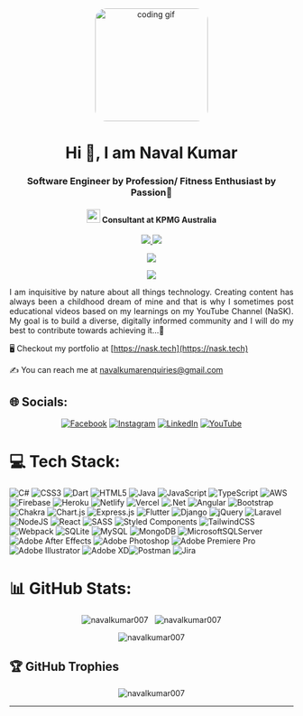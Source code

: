 <div align="center">
<img style="border-radius:20px;" alt="coding gif" width="200" src="https://i.gifer.com/43KV.gif" />
</div>

<h1 align="center">Hi 👋, I am Naval Kumar</h1>
<h3 align="center">Software Engineer by Profession/ Fitness Enthusiast by Passion💪</h3>
<h4 align="center"><img src="https://media.giphy.com/media/WUlplcMpOCEmTGBtBW/giphy.gif" width="24"> Consultant at KPMG Australia</h4>

<div align="center">
  <a href="https://badges.pufler.dev">
    <img src="https://badges.pufler.dev/visits/navalkumar007/pujux?style=flat-square&color=black&logo=github&a=0">
  </a>
  <a href="https://badges.pufler.dev">
    <img src="https://badges.pufler.dev/years/navalkumar007?style=flat-square&color=black&logo=github&a=0">
  </a>
</div>

<div align="center">

[![](https://visitcount.itsvg.in/api?id=navalkumar007&icon=1&color=0)](https://visitcount.itsvg.in) <br>

![](https://quotes-github-readme.vercel.app/api?type=horizontal&theme=merko)

</div>

<p align="justify">
I am inquisitive by nature about all things technology. Creating content has always been a childhood dream of mine and that is why I sometimes post educational videos based on my learnings on my YouTube Channel (NaSK). My goal is to build a diverse, digitally informed community and I will do my best to contribute towards achieving it...🌱
</p>

🖥️ Checkout my portfolio at [https://nask.tech](https://nask.tech)

✍️ You can reach me at navalkumarenquiries@gmail.com

## 🌐 Socials:

<div align="center">

[![Facebook](https://img.shields.io/badge/Facebook-%231877F2.svg?logo=Facebook&logoColor=white)](https://www.facebook.com/profile.php?id=100041856814185) [![Instagram](https://img.shields.io/badge/Instagram-%23E4405F.svg?logo=Instagram&logoColor=white)](https://instagram.com/navalkumar_007) [![LinkedIn](https://img.shields.io/badge/LinkedIn-%230077B5.svg?logo=linkedin&logoColor=white)](https://linkedin.com/in/naval-kumar) [![YouTube](https://img.shields.io/badge/YouTube-%23FF0000.svg?logo=YouTube&logoColor=white)](https://youtube.com/@nask22)

</div>

# 💻 Tech Stack:

![C#](https://img.shields.io/badge/c%23-%23239120.svg?style=plastic&logo=c-sharp&logoColor=white) ![CSS3](https://img.shields.io/badge/css3-%231572B6.svg?style=plastic&logo=css3&logoColor=white) ![Dart](https://img.shields.io/badge/dart-%230175C2.svg?style=plastic&logo=dart&logoColor=white) ![HTML5](https://img.shields.io/badge/html5-%23E34F26.svg?style=plastic&logo=html5&logoColor=white) ![Java](https://img.shields.io/badge/java-%23ED8B00.svg?style=plastic&logo=java&logoColor=white) ![JavaScript](https://img.shields.io/badge/javascript-%23323330.svg?style=plastic&logo=javascript&logoColor=%23F7DF1E) ![TypeScript](https://img.shields.io/badge/typescript-%23007ACC.svg?style=plastic&logo=typescript&logoColor=white) ![AWS](https://img.shields.io/badge/AWS-%23FF9900.svg?style=plastic&logo=amazon-aws&logoColor=white) ![Firebase](https://img.shields.io/badge/firebase-%23039BE5.svg?style=plastic&logo=firebase) ![Heroku](https://img.shields.io/badge/heroku-%23430098.svg?style=plastic&logo=heroku&logoColor=white) ![Netlify](https://img.shields.io/badge/netlify-%23000000.svg?style=plastic&logo=netlify&logoColor=#00C7B7) ![Vercel](https://img.shields.io/badge/vercel-%23000000.svg?style=plastic&logo=vercel&logoColor=white) ![.Net](https://img.shields.io/badge/.NET-5C2D91?style=plastic&logo=.net&logoColor=white) ![Angular](https://img.shields.io/badge/angular-%23DD0031.svg?style=plastic&logo=angular&logoColor=white) ![Bootstrap](https://img.shields.io/badge/bootstrap-%23563D7C.svg?style=plastic&logo=bootstrap&logoColor=white) ![Chakra](https://img.shields.io/badge/chakra-%234ED1C5.svg?style=plastic&logo=chakraui&logoColor=white) ![Chart.js](https://img.shields.io/badge/chart.js-F5788D.svg?style=plastic&logo=chart.js&logoColor=white) ![Express.js](https://img.shields.io/badge/express.js-%23404d59.svg?style=plastic&logo=express&logoColor=%2361DAFB) ![Flutter](https://img.shields.io/badge/Flutter-%2302569B.svg?style=plastic&logo=Flutter&logoColor=white) ![Django](https://img.shields.io/badge/django-%23092E20.svg?style=plastic&logo=django&logoColor=white) ![jQuery](https://img.shields.io/badge/jquery-%230769AD.svg?style=plastic&logo=jquery&logoColor=white) ![Laravel](https://img.shields.io/badge/laravel-%23FF2D20.svg?style=plastic&logo=laravel&logoColor=white) ![NodeJS](https://img.shields.io/badge/node.js-6DA55F?style=plastic&logo=node.js&logoColor=white) ![React](https://img.shields.io/badge/react-%2320232a.svg?style=plastic&logo=react&logoColor=%2361DAFB) ![SASS](https://img.shields.io/badge/SASS-hotpink.svg?style=plastic&logo=SASS&logoColor=white) ![Styled Components](https://img.shields.io/badge/styled--components-DB7093?style=plastic&logo=styled-components&logoColor=white) ![TailwindCSS](https://img.shields.io/badge/tailwindcss-%2338B2AC.svg?style=plastic&logo=tailwind-css&logoColor=white) ![Webpack](https://img.shields.io/badge/webpack-%238DD6F9.svg?style=plastic&logo=webpack&logoColor=black) ![SQLite](https://img.shields.io/badge/sqlite-%2307405e.svg?style=plastic&logo=sqlite&logoColor=white) ![MySQL](https://img.shields.io/badge/mysql-%2300f.svg?style=plastic&logo=mysql&logoColor=white) ![MongoDB](https://img.shields.io/badge/MongoDB-%234ea94b.svg?style=plastic&logo=mongodb&logoColor=white) ![MicrosoftSQLServer](https://img.shields.io/badge/Microsoft%20SQL%20Sever-CC2927?style=plastic&logo=microsoft%20sql%20server&logoColor=white) ![Adobe After Effects](https://img.shields.io/badge/Adobe%20After%20Effects-9999FF.svg?style=plastic&logo=Adobe%20After%20Effects&logoColor=white) ![Adobe Photoshop](https://img.shields.io/badge/adobephotoshop-%2331A8FF.svg?style=plastic&logo=adobephotoshop&logoColor=white) ![Adobe Premiere Pro](https://img.shields.io/badge/Adobe%20Premiere%20Pro-9999FF.svg?style=plastic&logo=Adobe%20Premiere%20Pro&logoColor=white) ![Adobe Illustrator](https://img.shields.io/badge/adobeillustrator-%23FF9A00.svg?style=plastic&logo=adobeillustrator&logoColor=white) ![Adobe XD](https://img.shields.io/badge/Adobe%20XD-470137?style=plastic&logo=Adobe%20XD&logoColor=#FF61F6)![Postman](https://img.shields.io/badge/Postman-FF6C37?style=plastic&logo=postman&logoColor=white) ![Jira](https://img.shields.io/badge/jira-%230A0FFF.svg?style=plastic&logo=jira&logoColor=white)

# 📊 GitHub Stats:

<div align="center">
<img  src="https://github-stats-navalkumar007.vercel.app/api?username=navalkumar007&rank_icon=github&hide=stars,issues&theme=gotham&hide_border=true&include_all_commits=true&count_private=true" alt="navalkumar007" />
&nbsp;
<img src="https://github-stats-navalkumar007.vercel.app/api/top-langs/?username=navalkumar007&theme=gotham&hide_border=true&include_all_commits=true&count_private=true&layout=compact" alt="navalkumar007" />
</div>

<p align="center"><img src="https://github-readme-streak-stats.herokuapp.com/?user=navalkumar007&include_all_commits=true&count_private=true&theme=gotham&hide_border=true"  alt="navalkumar007"/></p>

## 🏆 GitHub Trophies

<p align="center"><img src="https://github-profile-trophy.vercel.app/?username=navalkumar007&theme=radical&include_all_commits=true&count_private=true&no-frame=false&no-bg=true&margin-w=4" alt="navalkumar007"/></p>

---

